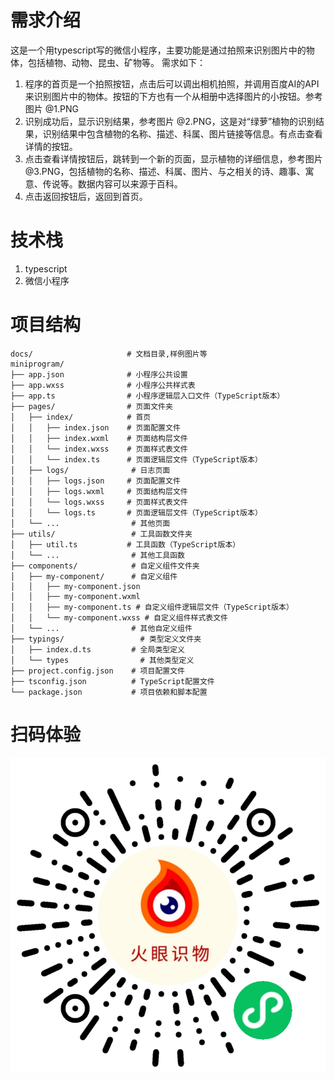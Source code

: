 # 需求介绍
这是一个用typescript写的微信小程序，主要功能是通过拍照来识别图片中的物体，包括植物、动物、昆虫、矿物等。
需求如下：
1. 程序的首页是一个拍照按钮，点击后可以调出相机拍照，并调用百度AI的API来识别图片中的物体。按钮的下方也有一个从相册中选择图片的小按钮。参考图片 @1.PNG 
2. 识别成功后，显示识别结果，参考图片 @2.PNG，这是对“绿萝”植物的识别结果，识别结果中包含植物的名称、描述、科属、图片链接等信息。有点击查看详情的按钮。
3. 点击查看详情按钮后，跳转到一个新的页面，显示植物的详细信息，参考图片 @3.PNG，包括植物的名称、描述、科属、图片、与之相关的诗、趣事、寓意、传说等。数据内容可以来源于百科。
4. 点击返回按钮后，返回到首页。

# 技术栈
1. typescript
2. 微信小程序

# 项目结构
```
docs/                     # 文档目录,样例图片等
miniprogram/
├── app.json              # 小程序公共设置
├── app.wxss              # 小程序公共样式表
├── app.ts                # 小程序逻辑层入口文件（TypeScript版本）
├── pages/                # 页面文件夹
│   ├── index/            # 首页
│   │   ├── index.json    # 页面配置文件
│   │   ├── index.wxml    # 页面结构层文件
│   │   └── index.wxss    # 页面样式表文件
│   │   └── index.ts      # 页面逻辑层文件（TypeScript版本）
│   ├── logs/              # 日志页面
│   │   ├── logs.json     # 页面配置文件
│   │   ├── logs.wxml     # 页面结构层文件
│   │   └── logs.wxss     # 页面样式表文件
│   │   └── logs.ts       # 页面逻辑层文件（TypeScript版本）
│   └── ...                # 其他页面
├── utils/                 # 工具函数文件夹
│   ├── util.ts           # 工具函数（TypeScript版本）
│   └── ...                # 其他工具函数
├── components/            # 自定义组件文件夹
│   ├── my-component/      # 自定义组件
│   │   ├── my-component.json
│   │   ├── my-component.wxml
│   │   ├── my-component.ts # 自定义组件逻辑层文件（TypeScript版本）
│   │   └── my-component.wxss # 自定义组件样式表文件
│   └── ...                # 其他自定义组件
├── typings/                 # 类型定义文件夹
│   ├── index.d.ts         # 全局类型定义
│   └── types                # 其他类型定义
├── project.config.json    # 项目配置文件
├── tsconfig.json          # TypeScript配置文件
└── package.json           # 项目依赖和脚本配置
```

# 扫码体验

![](./doc/erweima.jpg)

